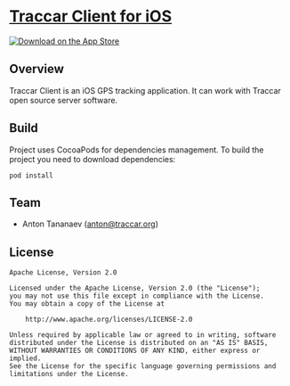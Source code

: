 # [Traccar Client for iOS](https://www.traccar.org/client)

[![Download on the App Store](http://www.tananaev.com/badges/app-store.svg)](https://itunes.apple.com/app/traccar-client/id843156974)

## Overview

Traccar Client is an iOS GPS tracking application. It can work with Traccar open source server software.

## Build

Project uses CocoaPods for dependencies management. To build the project you need to download dependencies:

```
pod install
```

## Team

- Anton Tananaev ([anton@traccar.org](mailto:anton@traccar.org))

## License

    Apache License, Version 2.0

    Licensed under the Apache License, Version 2.0 (the "License");
    you may not use this file except in compliance with the License.
    You may obtain a copy of the License at

        http://www.apache.org/licenses/LICENSE-2.0

    Unless required by applicable law or agreed to in writing, software
    distributed under the License is distributed on an "AS IS" BASIS,
    WITHOUT WARRANTIES OR CONDITIONS OF ANY KIND, either express or implied.
    See the License for the specific language governing permissions and
    limitations under the License.

